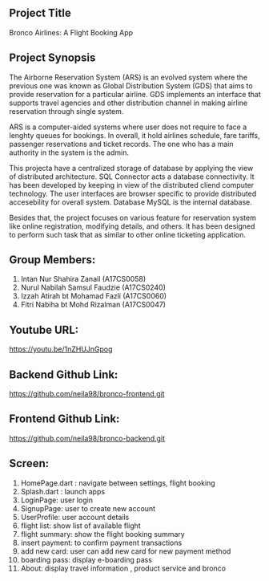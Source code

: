 
Project Title
-------------

Bronco Airlines: A Flight Booking App


Project Synopsis
----------------

The Airborne Reservation System (ARS) is an evolved system where the previous one was known as Global Distribution System (GDS) that aims to provide reservation  for a particular airline. GDS implements an interface that supports travel agencies and other distribution channel in making airline reservation through single system.

ARS is a computer-aided systems where user does not require to face a lenghty queues for bookings. In overall, it hold airlines schedule, fare tariffs, passenger reservations and ticket records. The one who has a main authority in the system is the admin.

This projecta have a centralized storage of database by applying the view of distributed architecture. SQL Connector acts a database connectivity. It has been developed by keeping in view of the distributed cliend computer technology. The user interfaces are browser specific to provide distributed accesebility for overall system. Database MySQL is the internal database.

Besides that, the project focuses on various feature for reservation system like online registration, modifying details, and others. It has been designed to perform such task that as similar to other online ticketing application.


Group Members:
--------------

1.  Intan Nur Shahira Zanail (A17CS0058)
2.  Nurul Nabilah Samsul Faudzie (A17CS0240)
3.  Izzah Atirah bt Mohamad Fazli (A17CS0060)
4.  Fitri Nabiha bt Mohd Rizalman (A17CS0047)


Youtube URL:
------------

https://youtu.be/1nZHUJnGpog


Backend Github Link:
---------------------

https://github.com/neila98/bronco-frontend.git


Frontend Github Link:
---------------------

https://github.com/neila98/bronco-backend.git



Screen:
------------
1. HomePage.dart : navigate between settings, flight booking
2. Splash.dart : launch apps
3. LoginPage: user login
3. SignupPage: user to create new account
4. UserProfile: user account details
5. flight list: show list of available flight
6. flight summary: show the flight booking summary
7. insert payment: to confirm payment transactions
8. add new card: user can add new card for new payment method
9. boarding pass: display e-boarding pass
10. About: display travel information , product service and bronco
